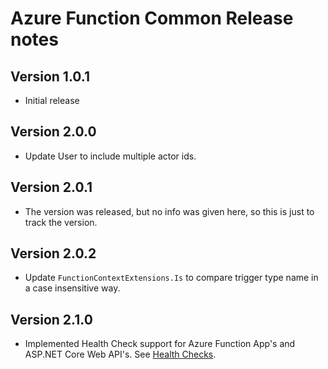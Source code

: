 # Azure Function Common Release notes

## Version 1.0.1

- Initial release

## Version 2.0.0

- Update User to include multiple actor ids.

## Version 2.0.1

- The version was released, but no info was given here, so this is just to track the version.

## Version 2.0.2

- Update `FunctionContextExtensions.Is` to compare trigger type name in a case insensitive way.

## Version 2.1.0

- Implemented Health Check support for Azure Function App's and ASP.NET Core Web API's. See [Health Checks](../health-checks.md).
